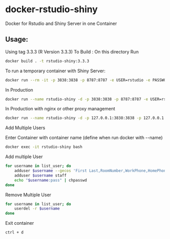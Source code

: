 # docker-rstudio-shiny
Docker for Rstudio and Shiny Server in one Container

## Usage:
Using tag 3.3.3 (R Version 3.3.3)
To Build :
On this directory Run 
```sh
docker build . -t rstudio-shiny:3.3.3
```


To run a temporary container with Shiny Server:
```sh
docker run --rm -it -p 3838:3838 -p 8787:8787 -e USER=rstudio -e PASSWORD=pass  farkhan/rstudio-shiny:3.3.3 
```

In Production
```sh
docker run --name rstudio-shiny -d -p 3838:3838 -p 8787:8787 -e USER=rstudio -e PASSWORD=pass  farkhan/rstudio-shiny:3.3.3 
```

In Production with nginx or other proxy management
```sh
docker run --name rstudio-shiny -d -p 127.0.0.1:3838:3838 -p 127.0.0.1:8787:8787 -e USER=rstudio -e PASSWORD=pass  farkhan/rstudio-shiny:3.3.3 
```


Add Multiple Users 

Enter Container with container name (define when run docker with --name)
```sh
docker exec -it rstudio-shiny bash
```

Add multiple User
```sh
for username in list_user; do
	adduser $username --gecos 'First Last,RoomNumber,WorkPhone,HomePhone' --disabled-password
	adduser $username staff
	echo "$username:pass" | chpasswd
done
```

Remove Multiple User
```sh
for username in list_user; do
	userdel -r $username
done
```

Exit container
```
ctrl + d
```


